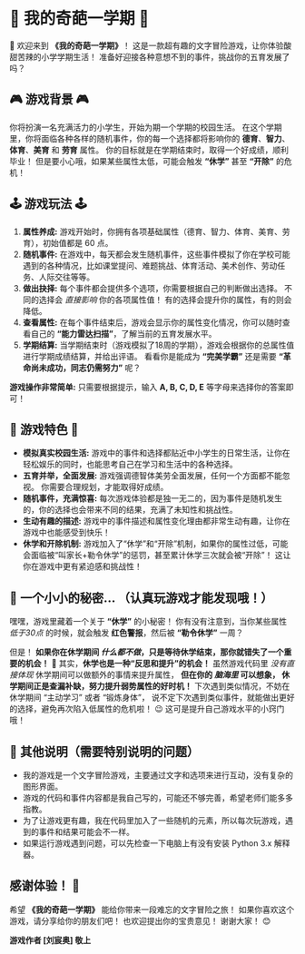 # 🏫  我的奇葩一学期  🏫

🎉  欢迎来到 **《我的奇葩一学期》**！ 这是一款超有趣的文字冒险游戏，让你体验酸甜苦辣的小学学期生活！  准备好迎接各种意想不到的事件，挑战你的五育发展了吗？

## 🎮  游戏背景  🎮

你将扮演一名充满活力的小学生，开始为期一个学期的校园生活。  在这个学期里，你将面临各种各样的随机事件，你的每一个选择都将影响你的 **德育**、**智力**、**体育**、**美育** 和 **劳育** 属性。  你的目标就是在学期结束时，取得一个好成绩，顺利毕业！  但是要小心哦，如果某些属性太低，可能会触发 **“休学”** 甚至 **“开除”** 的危机！

## 🕹️  游戏玩法  🕹️

1.  **属性养成:**  游戏开始时，你拥有各项基础属性（德育、智力、体育、美育、劳育），初始值都是 60 点。
2.  **随机事件:**  在游戏中，每天都会发生随机事件，这些事件模拟了你在学校可能遇到的各种情况，比如课堂提问、难题挑战、体育活动、美术创作、劳动任务、人际交往等等。
3.  **做出抉择:**  每个事件都会提供多个选项，你需要根据自己的判断做出选择。 不同的选择会 *直接影响* 你的各项属性值！  有的选择会提升你的属性，有的则会降低。
4.  **查看属性:**  在每个事件结束后，游戏会显示你的属性变化情况，你可以随时查看自己的 **“能力雷达扫描”**，了解当前的五育发展水平。
5.  **学期结算:**  当学期结束时（游戏模拟了18周的学期），游戏会根据你的总属性值进行学期成绩结算，并给出评语。  看看你是能成为 **“完美学霸”** 还是需要 **“革命尚未成功，同志仍需努力”** 呢？

**游戏操作非常简单:**  只需要根据提示，输入 **A, B, C, D, E** 等字母来选择你的答案即可！

## 🤔  游戏特色  🤔

*   **模拟真实校园生活:**  游戏中的事件和选择都贴近中小学生的日常生活，让你在轻松娱乐的同时，也能思考自己在学习和生活中的各种选择。
*   **五育并举，全面发展:**  游戏强调德智体美劳全面发展，任何一个方面都不能忽视。  你需要合理规划，才能取得好成绩。
*   **随机事件，充满惊喜:**  每次游戏体验都是独一无二的，因为事件是随机发生的，你的选择也会带来不同的结果，充满了未知性和挑战性。
*   **生动有趣的描述:**  游戏中的事件描述和属性变化理由都非常生动有趣，让你在游戏中也能感受到快乐！
*   **休学和开除机制:**  游戏加入了“休学”和“开除”机制，如果你的属性过低，可能会面临被“叫家长+勒令休学”的惩罚，甚至累计休学三次就会被“开除”！  这让你在游戏中更有紧迫感和挑战性！

## 🤫  一个小小的秘密...  （认真玩游戏才能发现哦！）

嘿嘿，游戏里藏着一个关于 **“休学”** 的小秘密！  你有没有注意到，当你某些属性 *低于30点* 的时候，就会触发 **红色警报**，然后被 **“勒令休学”** 一周？

但是！  **如果你在休学期间 *什么都不做*，只是等待休学结束，那你就错失了一个重要的机会！**  🤫  其实，**休学也是一种“反思和提升”的机会！**  虽然游戏代码里 *没有直接体现*  休学期间可以做额外的事情来提升属性，  **但在你的 *脑海里*  可以想象，  休学期间正是查漏补缺，努力提升弱势属性的好时机！**  下次遇到类似情况，不妨在休学期间 “主动学习” 或者 “锻炼身体”，  说不定下次遇到类似事件，就能做出更好的选择，避免再次陷入低属性的危机啦！  😉  这可是提升自己游戏水平的小窍门哦！


## 🤫 其他说明（需要特别说明的问题）

*   我的游戏是一个文字冒险游戏，主要通过文字和选项来进行互动，没有复杂的图形界面。
*   游戏的代码和事件内容都是我自己写的，可能还不够完善，希望老师们能多多指教。
*   为了让游戏更有趣，我在代码里加入了一些随机的元素，所以每次玩游戏，遇到的事件和结果可能会不一样。
*   如果运行游戏遇到问题，可以先检查一下电脑上有没有安装 Python 3.x  解释器。

##  感谢体验！ 🙏

希望 **《我的奇葩一学期》** 能给你带来一段难忘的文字冒险之旅！  如果你喜欢这个游戏，请分享给你的朋友们吧！  也欢迎提出你的宝贵意见！  谢谢大家！ 😊

**游戏作者  [刘宸奥]  敬上**
